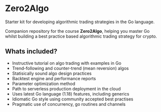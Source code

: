 # Zero2Algo
Starter kit for developing algorithmic trading strategies in the Go language.

Companion repository for the course __Zero2Algo__, helping you master Go whilst building a best practice based algorithmic trading strategy for crypto.

## Whats included?

- Instructive tutorial on algo trading with examples in Go
- Trend-following and counter-trend (mean reversion) algos
- Statisically sound algo design practices
- Backtest engine and performance reports
- Parameter optimization method
- Path to serverless production deployment in the cloud
- Uses latest Go language (1.18) features, including generics
- Idiomatic Go style using community accepted best practises
- Pragmatic use of concurrency, go routines and channels
